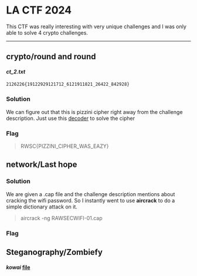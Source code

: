 LA CTF 2024 
=====

This CTF was really interesting with very unique challenges and I was only able to solve 4 crypto challenges. 

---

## crypto/round and round


#### *ct_2.txt*
```txt
2126226{19122929121712_6121911821_26422_842928}
```

### Solution
We can figure out that this is pizzini cipher right away from the challenge description.
Just use this [decoder](https://www.cachesleuth.com/pizzini.html) to solve the cipher 

### Flag
> RWSC{PIZZINI_CIPHER_WAS_EAZY}

## network/Last hope 

### Solution
We are given a .cap file and the challenge description mentions about cracking the wifi password. So I instantly went to use **aircrack** to do a simple dictionary attack on it.
> aircrack -ng RAWSECWIFI-01.cap 

### Flag

## Steganography/Zombiefy

#### *kowai* [file]()



